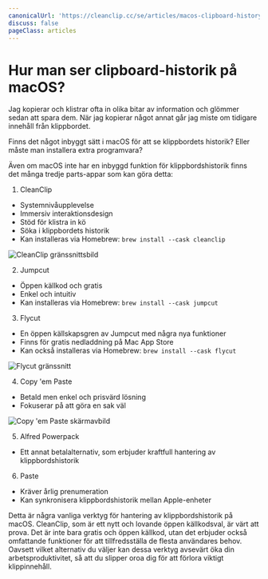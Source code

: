 ```yaml
---
canonicalUrl: 'https://cleanclip.cc/se/articles/macos-clipboard-history-tools'
discuss: false
pageClass: articles
---
```


# Hur man ser clipboard-historik på macOS?

Jag kopierar och klistrar ofta in olika bitar av information och glömmer sedan att spara dem. När jag kopierar något annat går jag miste om tidigare innehåll från klippbordet.

Finns det något inbyggt sätt i macOS för att se klippbordets historik? Eller måste man installera extra programvara?

Även om macOS inte har en inbyggd funktion för klippbordshistorik finns det många tredje parts-appar som kan göra detta:

1. CleanClip

- Systemnivåupplevelse
- Immersiv interaktionsdesign
- Stöd för klistra in kö
- Söka i klippbordets historik
- Kan installeras via Homebrew: `brew install --cask cleanclip`

![CleanClip gränssnittsbild](/images/blogs/quickmenu-shortcuts.png)

2. Jumpcut

- Öppen källkod och gratis 
- Enkel och intuitiv
- Kan installeras via Homebrew: `brew install --cask jumpcut`

3. Flycut 

- En öppen källskapsgren av Jumpcut med några nya funktioner
- Finns för gratis nedladdning på Mac App Store
- Kan också installeras via Homebrew: `brew install --cask flycut`

![Flycut gränssnitt](/images/flycut_interface.png)

4. Copy 'em Paste

- Betald men enkel och prisvärd lösning
- Fokuserar på att göra en sak väl

![Copy 'em Paste skärmavbild](/images/clipboard_manager_copy_em.png)

5. Alfred Powerpack

- Ett annat betalalternativ, som erbjuder kraftfull hantering av klippbordshistorik

6. Paste

- Kräver årlig prenumeration
- Kan synkronisera klippbordshistorik mellan Apple-enheter

Detta är några vanliga verktyg för hantering av klippbordshistorik på macOS. CleanClip, som är ett nytt och lovande öppen källkodsval, är värt att prova. Det är inte bara gratis och öppen källkod, utan det erbjuder också omfattande funktioner för att tillfredsställa de flesta användares behov. Oavsett vilket alternativ du väljer kan dessa verktyg avsevärt öka din arbetsproduktivitet, så att du slipper oroa dig för att förlora viktigt klippinnehåll.